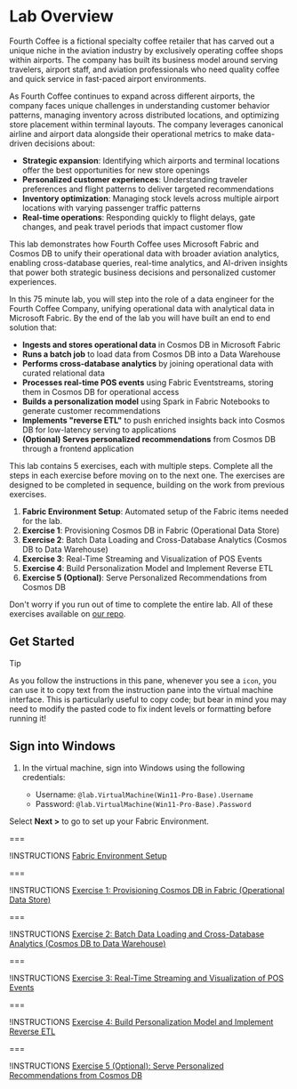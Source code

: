 # Lab Overview

Fourth Coffee is a fictional specialty coffee retailer that has carved out a unique niche in the aviation industry by exclusively operating coffee shops within airports. The company has built its business model around serving travelers, airport staff, and aviation professionals who need quality coffee and quick service in fast-paced airport environments.

As Fourth Coffee continues to expand across different airports, the company faces unique challenges in understanding customer behavior patterns, managing inventory across distributed locations, and optimizing store placement within terminal layouts. The company leverages canonical airline and airport data alongside their operational metrics to make data-driven decisions about:

- **Strategic expansion**: Identifying which airports and terminal locations offer the best opportunities for new store openings
- **Personalized customer experiences**: Understanding traveler preferences and flight patterns to deliver targeted recommendations
- **Inventory optimization**: Managing stock levels across multiple airport locations with varying passenger traffic patterns
- **Real-time operations**: Responding quickly to flight delays, gate changes, and peak travel periods that impact customer flow

This lab demonstrates how Fourth Coffee uses Microsoft Fabric and Cosmos DB to unify their operational data with broader aviation analytics, enabling cross-database queries, real-time analytics, and AI-driven insights that power both strategic business decisions and personalized customer experiences.

In this 75 minute lab, you will step into the role of a data engineer for the Fourth Coffee Company, unifying operational data with analytical data in Microsoft Fabric. By the end of the lab you will have built an end to end solution that:

- **Ingests and stores operational data** in Cosmos DB in Microsoft Fabric
- **Runs a batch job** to load data from Cosmos DB into a Data Warehouse
- **Performs cross-database analytics** by joining operational data with curated relational data <!-- TODO: Determine if time allows for this step -->
- **Processes real-time POS events** using Fabric Eventstreams, storing them in Cosmos DB for operational access
- **Builds a personalization model** using Spark in Fabric Notebooks to generate customer recommendations
- **Implements "reverse ETL"** to push enriched insights back into Cosmos DB for low-latency serving to applications
- **(Optional) Serves personalized recommendations** from Cosmos DB through a frontend application

This lab contains 5 exercises, each with multiple steps. Complete all the steps in each exercise before moving on to the next one. The exercises are designed to be completed in sequence, building on the work from previous exercises.

1. **Fabric Environment Setup**: Automated setup of the Fabric items needed for the lab.
1. **Exercise 1**: Provisioning Cosmos DB in Fabric (Operational Data Store)
1. **Exercise 2**: Batch Data Loading and Cross-Database Analytics (Cosmos DB to Data Warehouse)
1. **Exercise 3**: Real-Time Streaming and Visualization of POS Events
1. **Exercise 4**: Build Personalization Model and Implement Reverse ETL
1. **Exercise 5 (Optional)**: Serve Personalized Recommendations from Cosmos DB

Don't worry if you run out of time to complete the entire lab. All of these exercises available on [our repo](https://aka.ms/). <!--TODO: Add aka.ms link to repo-->

## Get Started

> [!TIP]
> As you follow the instructions in this pane, whenever you see a `icon`, you can use it to copy text from the instruction pane into the virtual machine interface. This is particularly useful to copy code; but bear in mind you may need to modify the pasted code to fix indent levels or formatting before running it!

## Sign into Windows

1. In the virtual machine, sign into Windows using the following credentials:

   - Username: `@lab.VirtualMachine(Win11-Pro-Base).Username`
   - Password: `@lab.VirtualMachine(Win11-Pro-Base).Password`

Select **Next >** to go to set up your Fabric Environment.

===

!INSTRUCTIONS [Fabric Environment Setup](https://raw.githubusercontent.com/microsoft/ignite25-LAB534-build-real-time-analytics-with-cosmos-db-in-microsoft-fabric/refs/heads/main/lab/instructions/fabric-environment-setup.md)

===

!INSTRUCTIONS [Exercise 1: Provisioning Cosmos DB in Fabric (Operational Data Store)](https://raw.githubusercontent.com/microsoft/ignite25-LAB534-build-real-time-analytics-with-cosmos-db-in-microsoft-fabric/refs/heads/main/lab/instructions/exercise-1.md)

===

!INSTRUCTIONS [Exercise 2: Batch Data Loading and Cross-Database Analytics (Cosmos DB to Data Warehouse)](https://raw.githubusercontent.com/microsoft/ignite25-LAB534-build-real-time-analytics-with-cosmos-db-in-microsoft-fabric/refs/heads/main/lab/instructions/exercise-2.md)

===

!INSTRUCTIONS [Exercise 3: Real-Time Streaming and Visualization of POS Events](https://raw.githubusercontent.com/microsoft/ignite25-LAB534-build-real-time-analytics-with-cosmos-db-in-microsoft-fabric/refs/heads/main/lab/instructions/exercise-3.md)

===

!INSTRUCTIONS [Exercise 4: Build Personalization Model and Implement Reverse ETL](https://raw.githubusercontent.com/microsoft/ignite25-LAB534-build-real-time-analytics-with-cosmos-db-in-microsoft-fabric/refs/heads/main/lab/instructions/exercise-4.md)

===

!INSTRUCTIONS [Exercise 5 (Optional): Serve Personalized Recommendations from Cosmos DB](https://raw.githubusercontent.com/microsoft/ignite25-LAB534-build-real-time-analytics-with-cosmos-db-in-microsoft-fabric/refs/heads/main/lab/instructions/exercise-5.md)

